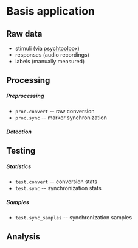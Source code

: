 Basis application
=================

Raw data
--------

- stimuli (via [psychtoolbox](http://psychtoolbox.org/))
- responses (audio recordings)
- labels (manually measured)

Processing
----------

##### Preprocessing

- `proc.convert` -- raw conversion
- `proc.sync` -- marker synchronization

##### Detection

Testing
-------

##### Statistics

- `test.convert` -- conversion stats
- `test.sync` -- synchronization stats

##### Samples

- `test.sync_samples` -- synchronization samples

Analysis
--------


